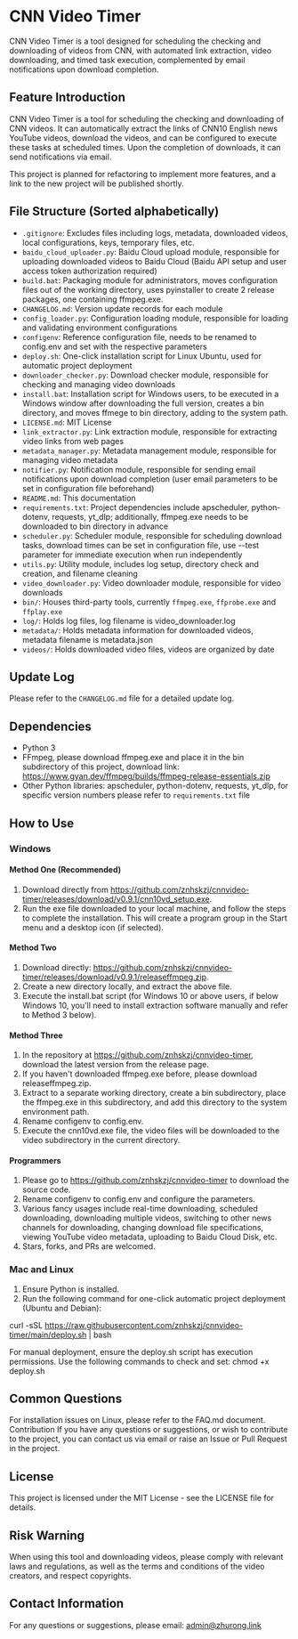 # CNN Video Timer
CNN Video Timer is a tool designed for scheduling the checking and downloading of videos from CNN, with automated link extraction, video downloading, and timed task execution, complemented by email notifications upon download completion.

## Feature Introduction
CNN Video Timer is a tool for scheduling the checking and downloading of CNN videos. It can automatically extract the links of CNN10 English news YouTube videos, download the videos, and can be configured to execute these tasks at scheduled times. Upon the completion of downloads, it can send notifications via email.

This project is planned for refactoring to implement more features, and a link to the new project will be published shortly.

## File Structure (Sorted alphabetically)
- `.gitignore`: Excludes files including logs, metadata, downloaded videos, local configurations, keys, temporary files, etc.
- `baidu_cloud_uploader.py`: Baidu Cloud upload module, responsible for uploading downloaded videos to Baidu Cloud (Baidu API setup and user access token authorization required)
- `build.bat`: Packaging module for administrators, moves configuration files out of the working directory, uses pyinstaller to create 2 release packages, one containing ffmpeg.exe.
- `CHANGELOG.md`: Version update records for each module
- `config_loader.py`: Configuration loading module, responsible for loading and validating environment configurations
- `configenv`: Reference configuration file, needs to be renamed to config.env and set with the respective parameters
- `deploy.sh`: One-click installation script for Linux Ubuntu, used for automatic project deployment
- `downloader_checker.py`: Download checker module, responsible for checking and managing video downloads
- `install.bat`: Installation script for Windows users, to be executed in a Windows window after downloading the full version, creates a bin directory, and moves ffmege to bin directory, adding to the system path.
- `LICENSE.md`: MIT License
- `link_extractor.py`: Link extraction module, responsible for extracting video links from web pages
- `metadata_manager.py`: Metadata management module, responsible for managing video metadata
- `notifier.py`: Notification module, responsible for sending email notifications upon download completion (user email parameters to be set in configuration file beforehand)
- `README.md`: This documentation
- `requirements.txt`: Project dependencies include apscheduler, python-dotenv, requests, yt_dlp; additionally, ffmpeg.exe needs to be downloaded to bin directory in advance
- `scheduler.py`: Scheduler module, responsible for scheduling download tasks, download times can be set in configuration file, use --test parameter for immediate execution when run independently
- `utils.py`: Utility module, includes log setup, directory check and creation, and filename cleaning
- `video_downloader.py`: Video downloader module, responsible for video downloads
- `bin/`: Houses third-party tools, currently `ffmpeg.exe`, `ffprobe.exe` and `ffplay.exe`
- `log/`: Holds log files, log filename is video_downloader.log
- `metadata/`: Holds metadata information for downloaded videos, metadata filename is metadata.json
- `videos/`: Holds downloaded video files, videos are organized by date

## Update Log
Please refer to the `CHANGELOG.md` file for a detailed update log.

## Dependencies
- Python 3
- FFmpeg, please download ffmpeg.exe and place it in the bin subdirectory of this project, download link: https://www.gyan.dev/ffmpeg/builds/ffmpeg-release-essentials.zip
- Other Python libraries: apscheduler, python-dotenv, requests, yt_dlp, for specific version numbers please refer to `requirements.txt` file

## How to Use
### Windows
#### Method One (Recommended)
1. Download directly from https://github.com/znhskzj/cnnvideo-timer/releases/download/v0.9.1/cnn10vd_setup.exe.
2. Run the exe file downloaded to your local machine, and follow the steps to complete the installation. This will create a program group in the Start menu and a desktop icon (if selected).

#### Method Two
1. Download directly: https://github.com/znhskzj/cnnvideo-timer/releases/download/v0.9.1/releaseffmpeg.zip.
2. Create a new directory locally, and extract the above file.
3. Execute the install.bat script (for Windows 10 or above users, if below Windows 10, you'll need to install extraction software manually and refer to Method 3 below).

#### Method Three
1. In the repository at https://github.com/znhskzj/cnnvideo-timer, download the latest version from the release page.
2. If you haven't downloaded ffmpeg.exe before, please download releaseffmpeg.zip.
3. Extract to a separate working directory, create a bin subdirectory, place the ffmpeg.exe in this subdirectory, and add this directory to the system environment path.
4. Rename configenv to config.env.
5. Execute the cnn10vd.exe file, the video files will be downloaded to the video subdirectory in the current directory.

#### Programmers
1. Please go to https://github.com/znhskzj/cnnvideo-timer to download the source code.
2. Rename configenv to config.env and configure the parameters.
3. Various fancy usages include real-time downloading, scheduled downloading, downloading multiple videos, switching to other news channels for downloading, changing download file specifications, viewing YouTube video metadata, uploading to Baidu Cloud Disk, etc.
4. Stars, forks, and PRs are welcomed.

### Mac and Linux
1. Ensure Python is installed.
2. Run the following command for one-click automatic project deployment (Ubuntu and Debian):

curl -sSL https://raw.githubusercontent.com/znhskzj/cnnvideo-timer/main/deploy.sh | bash

For manual deployment, ensure the deploy.sh script has execution permissions. Use the following commands to check and set:
chmod +x deploy.sh

## Common Questions
For installation issues on Linux, please refer to the FAQ.md document.
Contribution
If you have any questions or suggestions, or wish to contribute to the project, you can contact us via email or raise an Issue or Pull Request in the project.

## License
This project is licensed under the MIT License - see the LICENSE file for details.

## Risk Warning
When using this tool and downloading videos, please comply with relevant laws and regulations, as well as the terms and conditions of the video creators, and respect copyrights.

## Contact Information
For any questions or suggestions, please email: admin@zhurong.link
